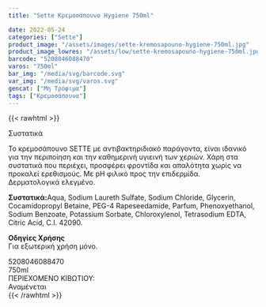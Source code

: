 ```yaml
---
title: "Sette Κρεμοσάπουνο Hygiene 750ml"

date: 2022-05-24
categories: ["Sette"]
product_image: "/assets/images/sette-kremosapouno-hygiene-750ml.jpg"
product_image_lowres: "/assets/low/sette-kremosapouno-hygiene-750ml.jpg"
barcode: "5208046088470"
varos: "750ml"
bar_img: "/media/svg/barcode.svg"
var_img: "/media/svg/varos.svg"
gencat: ["Μη Τρόφιμα"]
tags: ["Κρεμοσάπουνα"]
---
```

{{< rawhtml >}}

<div class="product">
<div id="sistatika">Συστατικά</div>
<p>Το κρεμοσάπουνο SΕΤΤΕ με αντιβακτηριδιακό παράγοντα, είναι ιδανικό για την περιποίηση και την καθημερινή υγιεινή των χεριών. Χάρη στα συστατικά που περιέχει, προσφέρει φροντίδα και απαλότητα χωρίς να προκαλεί ερεθισμούς. Με pH φιλικό προς την επιδερμίδα.
<br>Δερματολογικά ελεγμένο.</p>
<p><strong>Συστατικά:</strong>Aqua, Sodium Laureth Sulfate, Sodium Chloride, Glycerin, Cocamidopropyl Betaine, PEG-4 Rapeseedamide, Parfum, Phenoxyethanol, Sodium Benzoate, Potassium Sorbate, Chloroxylenol, Tetrasodium EDTA, Citric Acid, C.I. 42090.</p>
<p><strong>Οδηγίες Χρήσης</strong><br>Για εξωτερική χρήση μόνο.</p>
<div id="barcode">
    <div id="barimage1"></div><span id="bartext">5208046088470</span>
</div>
<div id="varos">
    <div id="varosimage1"></div><span id="varostext">750ml</span>
</div>
<div id="kivotio">ΠΕΡΙΕΧΟΜΕΝΟ ΚΙΒΩΤΙΟΥ:<br>Αναμένεται</div>
<div class="pimg"></div>
</div>
{{< /rawhtml >}}


